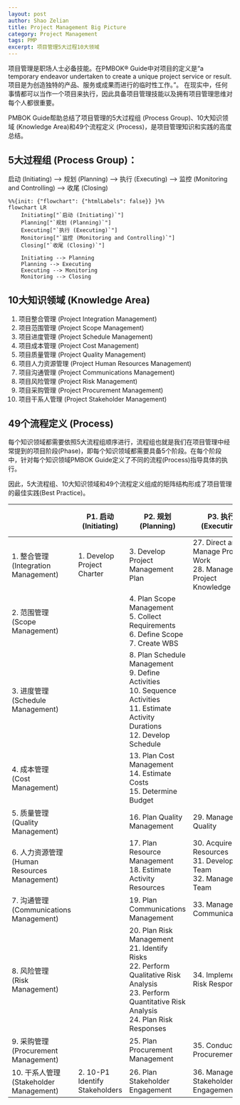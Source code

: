 ```yaml
---
layout: post
author: Shao Zelian
title: Project Management Big Picture
category: Project Management
tags: PMP
excerpt: 项目管理5大过程10大领域
---
```


项目管理是职场人士必备技能。在PMBOK® Guide中对项目的定义是“a temporary endeavor undertaken to create a unique project service or result. 项目是为创造独特的产品、服务或成果而进行的临时性工作。”。
在现实中，任何事情都可以当作一个项目来执行，因此具备项目管理技能以及拥有项目管理思维对每个人都很重要。

PMBOK Guide帮助总结了项目管理的<span class="highlight">5大过程组 (Process Group)</span>、<span class="highlight">10大知识领域 (Knowledge Area)</span>和<span class="highlight">49个流程定义 (Process)</span>，是项目管理知识和实践的高度总结。

## **5大过程组 (Process Group)：**

启动 (Initiating) --> 规划 (Planning) --> 执行 (Executing) --> 监控 (Monitoring and Controlling) --> 收尾 (Closing)

```mermaid
%%{init: {"flowchart": {"htmlLabels": false}} }%%
flowchart LR
    Initiating["`启动 (Initiating)`"]
    Planning["`规划 (Planning)`"]
    Executing["`执行 (Executing)`"]
    Monitoring["`监控 (Monitoring and Controlling)`"]
    Closing["`收尾 (Closing)`"]

    Initiating --> Planning
    Planning --> Executing
    Executing --> Monitoring
    Monitoring --> Closing

```

## **10大知识领域 (Knowledge Area)**
1. 项目整合管理 (Project Integration Management)
2. 项目范围管理 (Project Scope Management)
3. 项目进度管理 (Project Schedule Management)
4. 项目成本管理 (Project Cost Management)
5. 项目质量管理 (Project Quality Management)
6. 项目人力资源管理 (Project Human Resources Management)
7. 项目沟通管理 (Project Communications Management)
8. 项目风险管理 (Project Risk Management)
9. 项目采购管理 (Project Procurement Management)
10. 项目干系人管理 (Project Stakeholder Management)

## **49个流程定义 (Process)**

每个知识领域都需要依照5大流程组顺序进行，流程组也就是我们在项目管理中经常提到的项目阶段(Phase)，即每个知识领域都需要具备5个阶段。在每个阶段中，针对每个知识领域PMBOK Guide定义了不同的流程(Process)指导具体的执行。

因此，5大流程组、10大知识领域和49个流程定义组成的矩阵结构形成了项目管理的最佳实践(Best Practice)。

<div class="special__table"></div>

&nbsp;                                          | P1. 启动<br/>(Initiating)                          | P2. 规划<br/>(Planning)                                                                                                                                                                                                                                                    | P3. 执行<br/>(Executing)                                                                                                       | P4. 监控<br/>(Monitoring and Controlling)                                                                                | P5. 收尾<br/>(Closing)
----------                                      |----------                                          |----------                                                                                                                                                                                                                                                                 |----------                                                                                                                     |----------                                                                                                                |----------
1. 整合管理<br/>(Integration Management)         | <a name="1-P1">1. Develop Project Charter</a>      | <a name="1-P2">3. Develop Project Management Plan</a>                                                                                                                                                                                                                     | <a name="1-P3-1">27. Direct and Manage Project Work</a><br/><a name="1-P3-2">28. Manage Project Knowledge</a>                 | <a name="1-P4-1">37. Monitor and Control Project Work</a><br/><a name="1-P4-2">38. Perform Integrated Change Control</a> | <a name="1-P5">49. Close Project or Phase</a>
2. 范围管理<br/>(Scope Management)               |                                                    | <a name="2-P2-1">4. Plan Scope Management</a><br/><a name="2-P2-2">5. Collect Requirements</a><br/><a name="2-P2-3">6. Define Scope</a><br/><a name="2-P2-4">7. Create WBS</a>                                                                                            |                                                                                                                               | <a name="2-P4-1">39. Validate Scope</a><br/><a name="2-P4-2">40. Control Scope</a>                                       | 
3. 进度管理<br/>(Schedule Management)            |                                                    | <a name="3-P2-1">8. Plan Schedule Management</a><br/> <a name="3-P2-2">9. Define Activities</a><br/> <a name="3-P2-3">10. Sequence Activities</a><br/> <a name="3-P2-4">11. Estimate Activity Durations</a><br/> <a name="3-P2-5">12. Develop Schedule                    |                                                                                                                               | <a name="3-P4">41. Control Schedule</a>                                                                                  |  
4. 成本管理<br/>(Cost Management)                |                                                    | <a name="4-P2-1">13. Plan Cost Management</a><br/><a name="4-P2-2">14. Estimate Costs</a><br/><a name="4-P2-3">15. Determine Budget</a>                                                                                                                                   |                                                                                                                               | <a name="4-P4">42. Control Costs</a>                                                                                     | 
5. 质量管理<br/>(Quality Management)             |                                                    | <a name="5-P2">16. Plan Quality Management</a>                                                                                                                                                                                                                            | <a name="5-P3">29. Manage Quality</a>                                                                                         | <a name="5-P4">43. Control Quality</a>                                                                                   | 
6. 人力资源管理<br/>(Human Resources Management)  |                                                    | <a name="6-P2-1">17. Plan Resource Management</a><br/><a name="6-P2-2">18. Estimate Activity Resources</a>                                                                                                                                                                | <a name="6-P3-1">30. Acquire Resources</a><br/><a name="6-P3-2">31. Develop Team</a><br/><a name="6-P3-3">32. Manage Team</a> | <a name="6-P4">44. Control Resources</a>                                                                                 | 
7. 沟通管理<br/>(Communications Management)      |                                                    | <a name="7-P2">19. Plan Communications Management</a><br/>                                                                                                                                                                                                                | <a name="7-P3">33. Manage Communications</a>                                                                                   | <a name="7-P4">45. Monitor Communications</a>                                                                           | 
8. 风险管理<br/>(Risk Management)                |                                                    | <a name="8-P2-1">20. Plan Risk Management</a><br/><a name="8-P2-2">21. Identify Risks</a><br/><a name="8-P2-3">22. Perform Qualitative Risk Analysis</a><br/><a name="8-P2-4">23. Perform Quantitative Risk Analysis</a><br/><a name="8-P2-5">24. Plan Risk Responses</a> | <a name="8-P3">34. Implement Risk Responses</a>                                                                                | <a name="8-P4">46. Monitor Risks</a>                                                                                    | 
9. 采购管理<br/>(Procurement Management)         |                                                    | <a name="9-P2">25. Plan Procurement Management</a>                                                                                                                                                                                                                        | <a name="9-P3">35. Conduct Procurements</a>                                                                                    | <a name="9-P4">47. Control Procurements</a>                                                                             | 
10. 干系人管理<br/>(Stakeholder Management)      | <a name="10-P1">2. 10-P1 Identify Stakeholders</a> | <a name="10-P2">26. Plan Stakeholder Engagement</a>                                                                                                                                                                                                                       | <a name="10-P3">36. Manage Stakeholder Engagement</a>                                                                          | <a name="10-P4">48. Monitor Stakeholder Engagement</a>                                                                   | 
